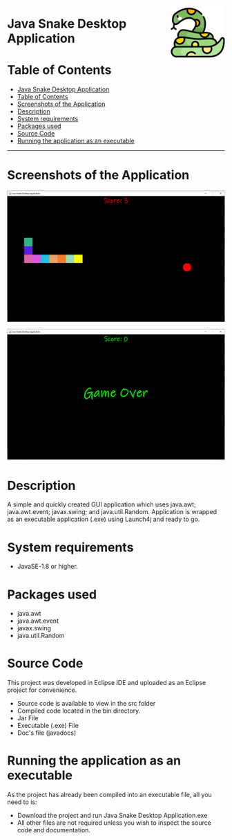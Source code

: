 <img src="snake.png" width="125" align="right" alt="Java Logo"></a>

# Java Snake Desktop Application

# Table of Contents

- [Java Snake Desktop Application](#java-snake-desktop-application)
- [Table of Contents](#table-of-contents)
- [Screenshots of the Application](#screenshots-of-the-application)
- [Description](#description)
- [System requirements](#system-requirements)
- [Packages used](#packages-used)
- [Source Code](#source-code)
- [Running the application as an executable](#running-the-application-as-an-executable)

---

# Screenshots of the Application

<p align="center" >
 <img src="images/snake_img_1.PNG"  height="auto">
</p>
<p align="center" >
 <img src="images/snake_img_2.PNG"  height="auto">
</p>

# Description

A simple and quickly created GUI application which uses java.awt; java.awt.event; javax.swing; and java.util.Random.
Application is wrapped as an executable application (.exe) using Launch4j and ready to go.

# System requirements

- JavaSE-1.8 or higher.

# Packages used

- java.awt
- java.awt.event
- javax.swing
- java.util.Random

# Source Code

This project was developed in Eclipse IDE and uploaded as an Eclipse project for convenience.

- Source code is available to view in the src folder
- Compiled code located in the bin directory.
- Jar File
- Executable (.exe) File
- Doc's file (javadocs)

# Running the application as an executable

As the project has already been compiled into an executable file, all you need to is:

- Download the project and run Java Snake Desktop Application.exe
- All other files are not required unless you wish to inspect the source code and documentation.

